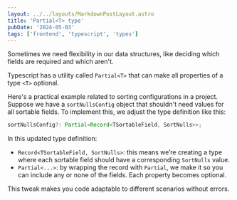 ```yaml
---
layout: ../../layouts/MarkdownPostLayout.astro
title: 'Partial<T> type'
pubDate: '2024-05-03'
tags: ['frontend', 'typescript', 'types']
---
```


Sometimes we need flexibility in our data structures, like deciding which fields are required and which aren't.

Typescript has a utility called `Partial<T>` that can make all properties of a type `<T>` optional.

Here's a practical example related to sorting configurations in a project. Suppose we have a `sortNullsConfig` object that shouldn't need values for all sortable fields. To implement this, we adjust the type definition like this:

```typescript
sortNullsConfig?: Partial<Record<TSortableField, SortNulls>>;
```

In this updated type definition:

- `Record<TSortableField, SortNulls>`: this means we’re creating a type where each sortable field should have a corresponding `SortNulls` value.
- `Partial<...>`: by wrapping the record with `Partial`, we make it so you can include any or none of the fields. Each property becomes optional.

This tweak makes you code adaptable to different scenarios without errors.
